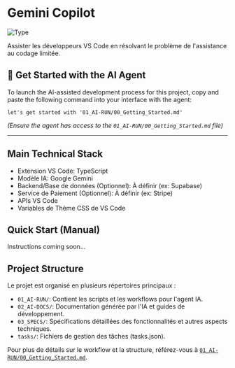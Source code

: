 # Gemini Copilot

![Type](https://img.shields.io/badge/Type-VS%20Code%20Extension-blue)

Assister les développeurs VS Code en résolvant le problème de l'assistance au codage limitée.

## 🚀 Get Started with the AI Agent

To launch the AI-assisted development process for this project, copy and paste the following command into your interface with the agent:

```
let's get started with '01_AI-RUN/00_Getting_Started.md'
```

_(Ensure the agent has access to the `01_AI-RUN/00_Getting_Started.md` file)_

---

## Main Technical Stack

- Extension VS Code: TypeScript
- Modèle IA: Google Gemini
- Backend/Base de données (Optionnel): À définir (ex: Supabase)
- Service de Paiement (Optionnel): À définir (ex: Stripe)
- APIs VS Code
- Variables de Thème CSS de VS Code

## Quick Start (Manual)

Instructions coming soon...

## Project Structure

Le projet est organisé en plusieurs répertoires principaux :

- `01_AI-RUN/`: Contient les scripts et les workflows pour l'agent IA.
- `02_AI-DOCS/`: Documentation générée par l'IA et guides de développement.
- `03_SPECS/`: Spécifications détaillées des fonctionnalités et autres aspects techniques.
- `tasks/`: Fichiers de gestion des tâches (tasks.json).

Pour plus de détails sur le workflow et la structure, référez-vous à [`01_AI-RUN/00_Getting_Started.md`](01_AI-RUN/00_Getting_Started.md:1).
